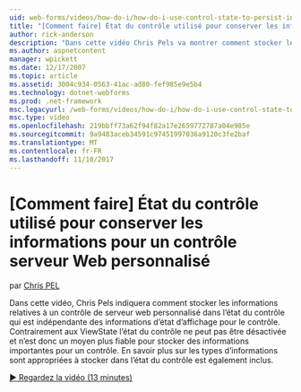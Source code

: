 ```yaml
---
uid: web-forms/videos/how-do-i/how-do-i-use-control-state-to-persist-information-for-a-custom-web-server-control
title: "[Comment faire] État du contrôle utilisé pour conserver les informations pour un contrôle serveur Web personnalisé | Documents Microsoft"
author: rick-anderson
description: "Dans cette vidéo Chris Pels va montrer comment stocker les informations relatives à un contrôle de serveur web personnalisé dans l’état du contrôle qui est indépendante de l’état d’affichage en cours..."
ms.author: aspnetcontent
manager: wpickett
ms.date: 12/17/2007
ms.topic: article
ms.assetid: 3004c934-0563-41ac-ad80-fef985e9e5b4
ms.technology: dotnet-webforms
ms.prod: .net-framework
msc.legacyurl: /web-forms/videos/how-do-i/how-do-i-use-control-state-to-persist-information-for-a-custom-web-server-control
msc.type: video
ms.openlocfilehash: 219bbff73a62f94f82a17e2659772787a04e985e
ms.sourcegitcommit: 9a9483aceb34591c97451997036a9120c3fe2baf
ms.translationtype: MT
ms.contentlocale: fr-FR
ms.lasthandoff: 11/10/2017
---
```

<a name="how-do-i-use-control-state-to-persist-information-for-a-custom-web-server-control"></a>[Comment faire] État du contrôle utilisé pour conserver les informations pour un contrôle serveur Web personnalisé
====================
par [Chris PEL](https://twitter.com/chrispels)

Dans cette vidéo, Chris Pels indiquera comment stocker les informations relatives à un contrôle de serveur web personnalisé dans l’état du contrôle qui est indépendante des informations d’état d’affichage pour le contrôle. Contrairement aux ViewState l’état du contrôle ne peut pas être désactivée et n’est donc un moyen plus fiable pour stocker des informations importantes pour un contrôle. En savoir plus sur les types d’informations sont appropriées à stocker dans l’état du contrôle est également inclus.

[&#9654; Regardez la vidéo (13 minutes)](https://channel9.msdn.com/Blogs/ASP-NET-Site-Videos/how-do-i-use-control-state-to-persist-information-for-a-custom-web-server-control)

